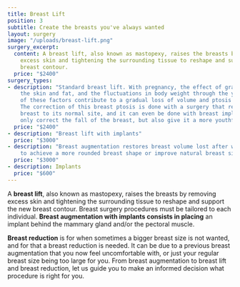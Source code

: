```yaml
---
title: Breast Lift
position: 3
subtitle: Create the breasts you've always wanted
layout: surgery
image: "/uploads/breast-lift.png"
surgery_excerpt:
  content: A breast lift, also known as mastopexy, raises the breasts by removing
    excess skin and tightening the surrounding tissue to reshape and support the new
    breast contour.
  price: "$2400"
surgery_types:
- description: "​​​Standard breast lift. With pregnancy, the effect of gravity on
    the skin ​​and fat, and the fluctuations in body weight through the years, all
    of ​​these factors contribute to a gradual loss of volume and ptosis of the ​​breast.
    The correction of this breast ptosis is done with a surgery that ​​replaces the
    breast to its normal site, and it can even be done with ​​breast implants to not
    only correct the fall of the breast, but also give it a ​​more youthful look."
  price: "$2400​"
- description: "​Breast lift with implants"
  price: "$3000"
- description: "​Breast augmentation restores breast volume lost after weight reduction
    to achieve a more rounded breast shape or improve natural breast size ​​asymmetry."
  price: "$3000"
- description: Implants
  price: "$600"
---
```


A **breast lift**, also known as mastopexy, raises the breasts by removing excess skin and tightening the surrounding tissue to reshape and support the new breast contour. Breast surgery procedures must be tailored to each individual. **Breast augmentation with implants consists in placing** an implant behind the mammary gland and/or the pectoral muscle.

**Breast reduction** is for when sometimes a bigger breast size is not wanted, and for that a breast reduction is needed. It can be due to a previous breast augmentation that you now feel uncomfortable with, or just your regular breast size being too large for you. From breast augmentation to breast lift and breast reduction, let us guide you to make an informed decision what procedure is right for you.
